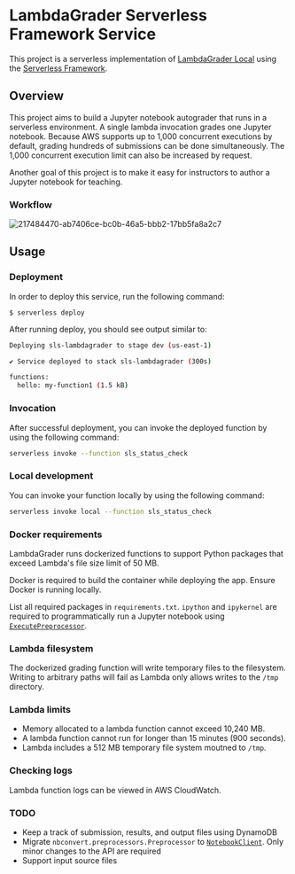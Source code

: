 # LambdaGrader Serverless Framework Service

This project is a serverless implementation of [LambdaGrader Local](https://github.com/subwaymatch/lambdagrader) using the [Serverless Framework](https://www.serverless.com/).

## Overview

This project aims to build a Jupyter notebook autograder that runs in a serverless environment. A single lambda invocation grades one Jupyter notebook. Because AWS supports up to 1,000 concurrent executions by default, grading hundreds of submissions can be done simultaneously. The 1,000 concurrent execution limit can also be increased by request.

Another goal of this project is to make it easy for instructors to author a Jupyter notebook for teaching.

### Workflow

![217484470-ab7406ce-bc0b-46a5-bbb2-17bb5fa8a2c7](https://user-images.githubusercontent.com/1064036/221693208-dce4db28-0865-4520-91f1-684c3954f84a.png)


## Usage

### Deployment

In order to deploy this service, run the following command:

```
$ serverless deploy
```

After running deploy, you should see output similar to:

```bash
Deploying sls-lambdagrader to stage dev (us-east-1)

✔ Service deployed to stack sls-lambdagrader (300s)

functions:
  hello: my-function1 (1.5 kB)
```

### Invocation

After successful deployment, you can invoke the deployed function by using the following command:

```bash
serverless invoke --function sls_status_check
```

### Local development

You can invoke your function locally by using the following command:

```bash
serverless invoke local --function sls_status_check
```

### Docker requirements

LambdaGrader runs dockerized functions to support Python packages that exceed Lambda's file size limit of 50 MB.

Docker is required to build the container while deploying the app. Ensure Docker is running locally.

List all required packages in `requirements.txt`. `ipython` and `ipykernel` are required to programmatically run a Jupyter notebook using [`ExecutePreprocessor`](https://nbconvert.readthedocs.io/en/latest/api/preprocessors.html).

### Lambda filesystem

The dockerized grading function will write temporary files to the filesystem. Writing to arbitrary paths will fail as Lambda only allows writes to the `/tmp` directory.

### Lambda limits

- Memory allocated to a lambda function cannot exceed 10,240 MB.
- A lambda function cannot run for longer than 15 minutes (900 seconds).
- Lambda includes a 512 MB temporary file system moutned to `/tmp`.

### Checking logs

Lambda function logs can be viewed in AWS CloudWatch.

### TODO

- Keep a track of submission, results, and output files using DynamoDB
- Migrate `nbconvert.preprocessors.Preprocessor` to [`NotebookClient`](https://nbclient.readthedocs.io/en/latest/client.html). Only minor changes to the API are required
- Support input source files

